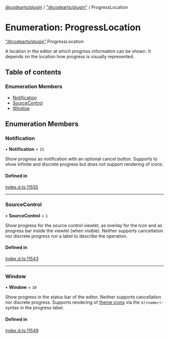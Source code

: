 [@codearts/plugin](../README.md) / ["@codearts/plugin"](../modules/_codearts_plugin_.md) / ProgressLocation

# Enumeration: ProgressLocation

["@codearts/plugin"](../modules/_codearts_plugin_.md).ProgressLocation

A location in the editor at which progress information can be shown. It depends on the
location how progress is visually represented.

## Table of contents

### Enumeration Members

- [Notification](codearts_plugin_.ProgressLocation.md#notification)
- [SourceControl](codearts_plugin_.ProgressLocation.md#sourcecontrol)
- [Window](codearts_plugin_.ProgressLocation.md#window)

## Enumeration Members

### Notification

• **Notification** = ``15``

Show progress as notification with an optional cancel button. Supports to show infinite and discrete
progress but does not support rendering of icons.

#### Defined in

[index.d.ts:11555](https://github.com/shuyaqian/cloudide-plugin-api/blob/3fbdd11/index.d.ts#L11555)

___

### SourceControl

• **SourceControl** = ``1``

Show progress for the source control viewlet, as overlay for the icon and as progress bar
inside the viewlet (when visible). Neither supports cancellation nor discrete progress nor
a label to describe the operation.

#### Defined in

[index.d.ts:11543](https://github.com/shuyaqian/cloudide-plugin-api/blob/3fbdd11/index.d.ts#L11543)

___

### Window

• **Window** = ``10``

Show progress in the status bar of the editor. Neither supports cancellation nor discrete progress.
Supports rendering of [theme icons](../classes/codearts_plugin_.ThemeIcon.md) via the `$(<name>)`-syntax in the progress label.

#### Defined in

[index.d.ts:11549](https://github.com/shuyaqian/cloudide-plugin-api/blob/3fbdd11/index.d.ts#L11549)
